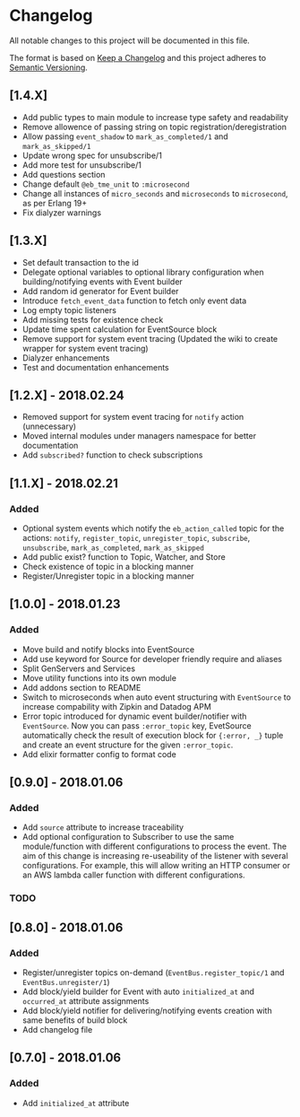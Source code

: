 # Changelog
All notable changes to this project will be documented in this file.

The format is based on [Keep a Changelog](http://keepachangelog.com/en/1.0.0/)
and this project adheres to [Semantic Versioning](http://semver.org/spec/v2.0.0.html).

## [1.4.X]

- Add public types to main module to increase type safety and readability
- Remove allowence of passing string on topic registration/deregistration
- Allow passing `event_shadow` to `mark_as_completed/1` and `mark_as_skipped/1`
- Update wrong spec for unsubscribe/1
- Add more test for unsubscribe/1
- Add questions section
- Change default `@eb_tme_unit` to `:microsecond`
- Change all instances of `micro_seconds` and `microseconds` to `microsecond`, as per Erlang 19+
- Fix dialyzer warnings

## [1.3.X]

- Set default transaction to the id
- Delegate optional variables to optional library configuration when building/notifying events with Event builder
- Add random id generator for Event builder
- Introduce `fetch_event_data` function to fetch only event data
- Log empty topic listeners
- Add missing tests for existence check
- Update time spent calculation for EventSource block
- Remove support for system event tracing (Updated the wiki to create wrapper for system event tracing)
- Dialyzer enhancements
- Test and documentation enhancements

## [1.2.X] - 2018.02.24

- Removed support for system event tracing for `notify` action (unnecessary)
- Moved internal modules under managers namespace for better documentation
- Add `subscribed?` function to check subscriptions

## [1.1.X] - 2018.02.21

### Added

- Optional system events which notify the `eb_action_called` topic for the actions: `notify`, `register_topic`, `unregister_topic`, `subscribe`, `unsubscribe`, `mark_as_completed`, `mark_as_skipped`
- Add public exist? function to Topic, Watcher, and Store
- Check existence of topic in a blocking manner
- Register/Unregister topic in a blocking manner

## [1.0.0] - 2018.01.23

### Added

- Move build and notify blocks into EventSource
- Add use keyword for Source for developer friendly require and aliases
- Split GenServers and Services
- Move utility functions into its own module
- Add addons section to README
- Switch to microseconds when auto event structuring with `EventSource` to increase compability with Zipkin and Datadog APM
- Error topic introduced for dynamic event builder/notifier with `EventSource`. Now you can pass `:error_topic` key, EvetSource automatically check the result of execution block for `{:error, _}` tuple and create an event structure for the given `:error_topic`.
- Add elixir formatter config to format code

## [0.9.0] - 2018.01.06

### Added

- Add `source` attribute to increase traceability
- Add optional configuration to Subscriber to use the same module/function with different configurations to process the event. The aim of this change is increasing re-useability of the listener with several configurations. For example, this will allow writing an HTTP consumer or an AWS lambda caller function with different configurations.

### TODO

## [0.8.0] - 2018.01.06

### Added

- Register/unregister topics on-demand (`EventBus.register_topic/1` and `EventBus.unregister/1`)
- Add block/yield builder for Event with auto `initialized_at` and `occurred_at` attribute assignments
- Add block/yield notifier for delivering/notifying events creation with same benefits of build block
- Add changelog file

## [0.7.0] - 2018.01.06

### Added

- Add `initialized_at` attribute
